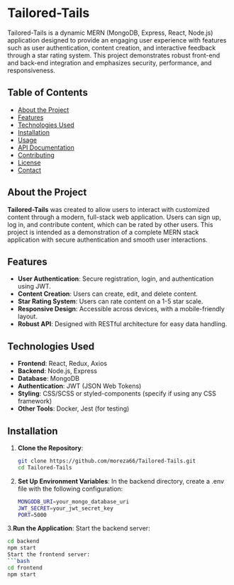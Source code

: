 # Tailored-Tails
Tailored-Tails is a dynamic MERN (MongoDB, Express, React, Node.js) application designed to provide an engaging user experience with features such as user authentication, content creation, and interactive feedback through a star rating system. This project demonstrates robust front-end and back-end integration and emphasizes security, performance, and responsiveness.

## Table of Contents
- [About the Project](#about-the-project)
- [Features](#features)
- [Technologies Used](#technologies-used)
- [Installation](#installation)
- [Usage](#usage)
- [API Documentation](#api-documentation)
- [Contributing](#contributing)
- [License](#license)
- [Contact](#contact)

## About the Project

**Tailored-Tails** was created to allow users to interact with customized content through a modern, full-stack web application. Users can sign up, log in, and contribute content, which can be rated by other users. This project is intended as a demonstration of a complete MERN stack application with secure authentication and smooth user interactions.
## Features
- **User Authentication**: Secure registration, login, and authentication using JWT.
- **Content Creation**: Users can create, edit, and delete content.
- **Star Rating System**: Users can rate content on a 1-5 star scale.
- **Responsive Design**: Accessible across devices, with a mobile-friendly layout.
- **Robust API**: Designed with RESTful architecture for easy data handling.

## Technologies Used
- **Frontend**: React, Redux, Axios
- **Backend**: Node.js, Express
- **Database**: MongoDB
- **Authentication**: JWT (JSON Web Tokens)
- **Styling**: CSS/SCSS or styled-components (specify if using any CSS framework)
- **Other Tools**: Docker, Jest (for testing)
## Installation

1. **Clone the Repository**:
   ```bash
   git clone https://github.com/moreza66/Tailored-Tails.git
   cd Tailored-Tails

2. **Set Up Environment Variables**:
In the backend directory, create a .env file with the following configuration:
   ```bash
   MONGODB_URI=your_mongo_database_uri
   JWT_SECRET=your_jwt_secret_key
   PORT=5000

3.**Run the Application**:
Start the backend server:
```bash
cd backend
npm start
Start the frontend server:
```bash
cd frontend
npm start

   










